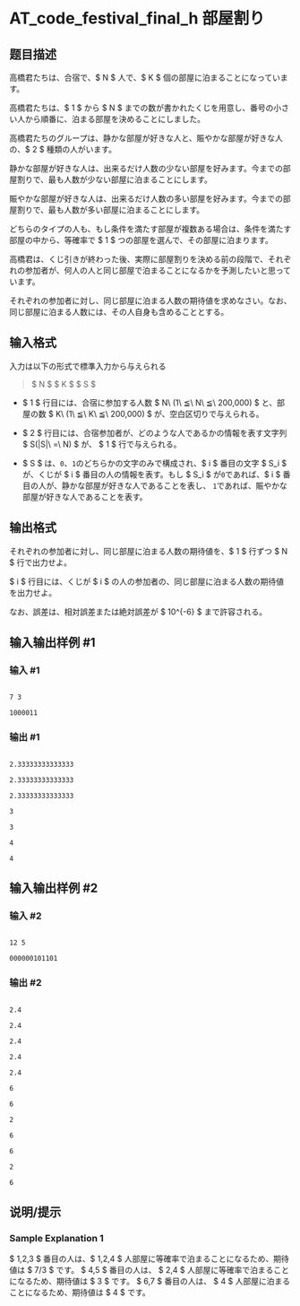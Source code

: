 # AT_code_festival_final_h 部屋割り

## 题目描述

[problemUrl]: https://atcoder.jp/contests/code-festival-2014-final/tasks/code_festival_final_h

高橋君たちは、合宿で、$ N $ 人で、$ K $ 個の部屋に泊まることになっています。

高橋君たちは、$ 1 $ から $ N $ までの数が書かれたくじを用意し、番号の小さい人から順番に、泊まる部屋を決めることにしました。

高橋君たちのグループは、静かな部屋が好きな人と、賑やかな部屋が好きな人の、$ 2 $ 種類の人がいます。

静かな部屋が好きな人は、出来るだけ人数の少ない部屋を好みます。今までの部屋割りで、最も人数が少ない部屋に泊まることにします。

賑やかな部屋が好きな人は、出来るだけ人数の多い部屋を好みます。今までの部屋割りで、最も人数が多い部屋に泊まることにします。

どちらのタイプの人も、もし条件を満たす部屋が複数ある場合は、条件を満たす部屋の中から、等確率で $ 1 $ つの部屋を選んで、その部屋に泊まります。

高橋君は、くじ引きが終わった後、実際に部屋割りを決める前の段階で、それぞれの参加者が、何人の人と同じ部屋で泊まることになるかを予測したいと思っています。

それぞれの参加者に対し、同じ部屋に泊まる人数の期待値を求めなさい。なお、同じ部屋に泊まる人数には、その人自身も含めることとする。

## 输入格式

入力は以下の形式で標準入力から与えられる

> $ N $ $ K $ $ S $

- $ 1 $ 行目には、合宿に参加する人数 $ N\ (1\ ≦\ N\ ≦\ 200,000) $ と、部屋の数 $ K\ (1\ ≦\ K\ ≦\ 200,000) $ が、空白区切りで与えられる。
- $ 2 $ 行目には、合宿参加者が、どのような人であるかの情報を表す文字列 $ S(|S|\ =\ N) $ が、 $ 1 $ 行で与えられる。
- $ S $ は、`0`、`1`のどちらかの文字のみで構成され、$ i $ 番目の文字 $ S_i $ が、くじが $ i $ 番目の人の情報を表す。もし $ S_i $ が`0`であれば、$ i $ 番目の人が、静かな部屋が好きな人であることを表し、 `1`であれば、賑やかな部屋が好きな人であることを表す。

## 输出格式

それぞれの参加者に対し、同じ部屋に泊まる人数の期待値を、$ 1 $ 行ずつ $ N $ 行で出力せよ。

$ i $ 行目には、くじが $ i $ の人の参加者の、同じ部屋に泊まる人数の期待値を出力せよ。

なお、誤差は、相対誤差または絶対誤差が $ 10^{-6} $ まで許容される。

## 输入输出样例 #1

### 输入 #1

```
7 3
1000011
```

### 输出 #1

```
2.33333333333333
2.33333333333333
2.33333333333333
3
3
4
4
```

## 输入输出样例 #2

### 输入 #2

```
12 5
000000101101
```

### 输出 #2

```
2.4
2.4
2.4
2.4
2.4
6
6
2
6
6
2
6
```

## 说明/提示

### Sample Explanation 1

$ 1,2,3 $ 番目の人は、$ 1,2,4 $ 人部屋に等確率で泊まることになるため、期待値は $ 7/3 $ です。 $ 4,5 $ 番目の人は、 $ 2,4 $ 人部屋に等確率で泊まることになるため、期待値は $ 3 $ です。 $ 6,7 $ 番目の人は、 $ 4 $ 人部屋に泊まることになるため、期待値は $ 4 $ です。